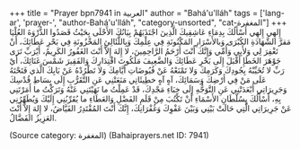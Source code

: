 +++
title = "Prayer bpn7941 in العربية"
author = "Bahá'u'lláh"
tags = ['lang-ar', 'prayer-', "author-Bahá'u'lláh", "category-unsorted", "cat-المغفرة"]
+++
إِلهِي إِلهِي أَسْأَلُكَ بِدِمَاءِ عَاشِقِيكَ الَّذِينَ اجْتَذَبَهُمْ بِيَانُكَ الأَحْلَى بِحَيْثُ قَصَدُوا الذُّرْوَةَ العُلْيَا مَقرَّ الشَّهَادَةِ الكُبْرَى وَبالأَسْرَارِ المَكْنُونَةِ فِي عِلْمِكَ وَبِاللَّئَالِئِ المَخْزُونَةِ فِي بَحْرِ عَطَائِكَ، أَنْ تَغْفِرَ لِي وَلأَبِي وَأُمِّي وَإِنَّكَ أَنْتَ أَرْحَمُ الرَّاحِمِينَ، لا إِلهَ إِلاَّ أَنْتَ الغَفُورُ الكَرِيمُ، أَيْرَبِّ تَرَى جَوْهَرَ الخَطَإِ أَقْبَلَ إِلَى بَحْرِ عَطَائِكَ وَالضَّعِيفَ مَلَكُوتَ اقْتِدَارِكَ وَالفَقِيرَ شَمْسَ غَنَائِكَ، أَيْ رَبِّ لا تُخَيِّبْهُ بِجُودِكَ وَكَرَمِكَ وَلا تَمْنَعْهُ عَنْ فُيُوضَاتِ أَيَّامِكَ وَلا تَطْرُدْهُ عَنْ بَابِكَ الَّذي فَتَحْتَهُ عَلَى مَنْ فِي أَرْضِكَ وَسَمَائِكَ، آهٍ آهٍ خطِيئَاتِي مَنَعَتْنِي عَنِ التَّقَرُّبِ إِلَى بِسَاطِ قُدْسِكَ وَجَرِيرَاتِي أَبْعَدَتْنِي عَنِ التَّوَجُّهِ إِلَى خِبَاءِ مَجْدِكَ، قَدْ عَمِلْتُ ما نَهَيْتَنِي عَنْهُ وَتَرَكْتُ ما أَمَرْتَنِي بِهِ، أَسْأَلُكَ بِسُلْطَانِ الأَسْمَاءِ أَنْ تَكْتُبَ مِنْ قَلَمِ الفَضْلِ وَالعَطَاءِ ما يُقَرِّبُنِي إِلَيْكَ وَيُطَهِّرُنِي عَنْ جَرِيرَاتِي الَّتِي حَالَتْ بَيْنِي وَبَيْنَ عَفْوِكَ وَغُفْرَانِكَ، إِنَّكَ أَنْتَ المُقْتَدِرُ الفَيَّاضُ، لا إِلهَ إِلاَّ أَنْتَ العَزِيزُ الفَضَّالُ.

(Source category: المغفرة)
(Bahaiprayers.net ID: 7941)
